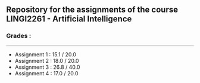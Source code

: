 ## Repository for the assignments of the course LINGI2261 - Artificial Intelligence
### Grades : 
------------
- Assignment 1 : 15.1 / 20.0
- Assignment 2 : 18.0 / 20.0
- Assignment 3 : 26.8 / 40.0
- Assignment 4 : 17.0 / 20.0
